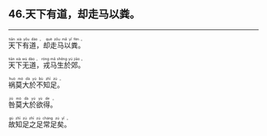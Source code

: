 ## 46.天下有道，却走马以粪。
---


<ruby><rb> 天下有道，却走马以粪。 </rb> <rt>tiān  xià  yǒu  dào ， què  zǒu  mǎ  yǐ  fèn 。</rt></ruby>

<ruby><rb> 天下无道，戎马生於郊。 </rb> <rt>tiān  xià  wú  dào ， róng  mǎ  shēng  yú  jiāo 。</rt></ruby>

<ruby><rb> 祸莫大於不知足。 </rb> <rt>huò  mò  dà  yú  bù  zhī  zú 。</rt></ruby>

<ruby><rb> 咎莫大於欲得。 </rb> <rt>jiù  mò  dà  yú  yù  de 。</rt></ruby>

<ruby><rb> 故知足之足常足矣。 </rb> <rt>gù  zhī  zú  zhī  zú  cháng  zú  yǐ 。</rt></ruby>

